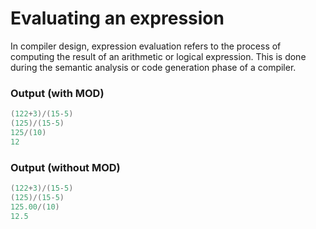 # Evaluating an expression
In compiler design, expression evaluation refers to the process of computing the result of an arithmetic or logical expression. This is done during the semantic analysis or code generation phase of a compiler.
### Output (with MOD)
```c++
(122+3)/(15-5)
(125)/(15-5)
125/(10)
12
```

### Output (without MOD)
```c++
(122+3)/(15-5)
(125)/(15-5)
125.00/(10)
12.5
```